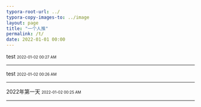 ```yaml
---
typora-root-url: ../
typora-copy-images-to: ../image
layout: page 
title: "一个人推"
permalink: /t/
date: 2022-01-01 00:00
---
```


test
<font size="1">2022-01-02 00:27 AM</font>
<hr>

test
<font size="1">2022-01-02 00:26 AM</font>
<hr>

2022年第一天
<font size="1">2022-01-02 00:25 AM</font>
<hr>

